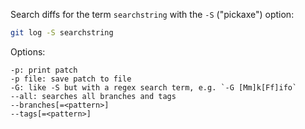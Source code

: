 Search diffs for the term `searchstring` with the `-S` ("pickaxe") option:

```sh
git log -S searchstring
```

Options:

    -p: print patch
    -p file: save patch to file
    -G: like -S but with a regex search term, e.g. `-G [Mm]k[Ff]ifo`
    --all: searches all branches and tags
    --branches[=<pattern>]
    --tags[=<pattern>]

